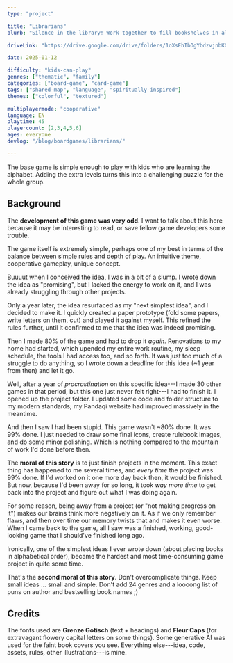 ```yaml
---
type: "project"

title: "Librarians"
blurb: "Silence in the library! Work together to fill bookshelves in alphabetical order, but without any communication."

driveLink: "https://drive.google.com/drive/folders/1oXsEhIbOgYbdzvjnbK0XVSkOymGM8KxX"

date: 2025-01-12

difficulty: "kids-can-play"
genres: ["thematic", "family"]
categories: ["board-game", "card-game"]
tags: ["shared-map", "language", "spiritually-inspired"]
themes: ["colorful", "textured"]

multiplayermode: "cooperative"
language: EN
playtime: 45
playercount: [2,3,4,5,6]
ages: everyone
devlog: "/blog/boardgames/librarians/"

---
```


The base game is simple enough to play with kids who are learning the alphabet. Adding the extra levels turns this into a challenging puzzle for the whole group.

## Background

The **development of this game was very odd**. I want to talk about this here because it may be interesting to read, or save fellow game developers some trouble.

The game itself is extremely simple, perhaps one of my best in terms of the balance between simple rules and depth of play. An intuitive theme, cooperative gameplay, unique concept.

Buuuut when I conceived the idea, I was in a bit of a slump. I wrote down the idea as "promising", but I lacked the energy to work on it, and I was already struggling through other projects.

Only a year later, the idea resurfaced as my "next simplest idea", and I decided to make it. I quickly created a paper prototype (fold some papers, write letters on them, cut) and played it against myself. This refined the rules further, until it confirmed to me that the idea was indeed promising.

Then I made 80% of the game and had to drop it _again_. Renovations to my home had started, which upended my entire work routine, my sleep schedule, the tools I had access too, and so forth. It was just too much of a struggle to do anything, so I wrote down a deadline for this idea (~1 year from then) and let it go.

Well, after a year of _procrastination_ on this specific idea---I made 30 other games in that period, but this one just never felt right---I had to finish it. I opened up the project folder. I updated some code and folder structure to my modern standards; my Pandaqi website had improved massively in the meantime. 

And then I saw I had been stupid. This game wasn't ~80% done. It was 99% done. I just needed to draw some final icons, create rulebook images, and do some minor polishing. Which is nothing compared to the mountain of work I'd done before then.

The **moral of this story** is to just finish projects in the moment. This exact thing has happened to me several times, and _every time_ the project was 99% done. If I'd worked on it one more day back then, it would be finished. But now, because I'd been away for so long, it took _way more time_ to get back into the project and figure out what I was doing again.

For some reason, being away from a project (or "not making progress on it") makes our brains think more negatively on it. As if we only remember flaws, and then over time our memory twists that and makes it even worse. When I came back to the game, all I saw was a finished, working, good-looking game that I should've finished long ago.

Ironically, one of the simplest ideas I ever wrote down (about placing books in alphabetical order), became the hardest and most time-consuming game project in quite some time.

That's the **second moral of this story**. Don't overcomplicate things. Keep small ideas ... small and simple. Don't add 24 genres and a loooong list of puns on author and bestselling book names ;)

## Credits

The fonts used are **Grenze Gotisch** (text + headings) and **Fleur Caps** (for extravagant flowery capital letters on some things). Some generative AI was used for the faint book covers you see. Everything else---idea, code, assets, rules, other illustrations---is mine.